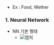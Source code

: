 - Ex : Food, Wether

### 1. Neural Network
- NN 기본 형태
  - ![캡처](https://user-images.githubusercontent.com/43491168/143809355-c5c50355-ca91-45c7-88a3-47ae5ed4f45a.PNG)
